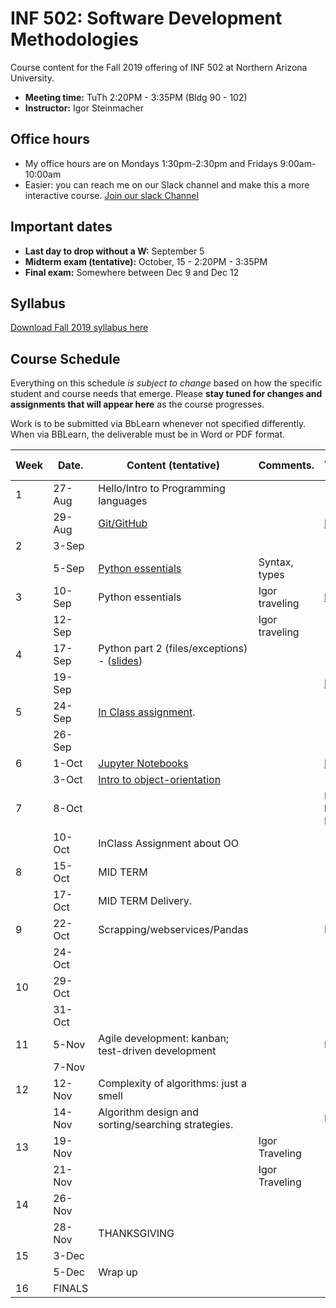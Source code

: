 # INF 502: Software Development Methodologies

Course content for the Fall 2019 offering of INF 502 at Northern Arizona University.

* **Meeting time:** TuTh 2:20PM - 3:35PM (Bldg 90 - 102)
* **Instructor:** Igor Steinmacher

## Office hours
* My office hours are on Mondays 1:30pm-2:30pm and Fridays 9:00am-10:00am
* Easier: you can reach me on our Slack channel and make this a more interactive course. [Join our slack Channel](https://join.slack.com/t/inf502-fall2019/shared_invite/enQtNzI1NDAyMDY2NzY5LWY2MDZkMDUxODlkMGY2NzdhMWMwZjkzMGFiOTU3MDY5YWI0ZDBjOWU2ZGJlMTY4ZDQwZmRiZWQ4YWNkMTUyNDY)

## Important dates

* **Last day to drop without a W:** September 5
* **Midterm exam (tentative):** October, 15 - 2:20PM - 3:35PM
* **Final exam:** Somewhere between Dec 9 and Dec 12

## Syllabus

[Download Fall 2019 syllabus here](documents/INF502_Syllabus_Steinmacher.pdf)

## Course Schedule
Everything on this schedule *is subject to change* based on how the specific student and course needs that emerge. Please **stay tuned for changes and assignments that will appear here** as the course progresses.

Work is to be submitted via BbLearn whenever not specified differently. When via BBLearn, the deliverable must be in Word or PDF format.

|Week|Date.   | Content (tentative)                                   | Comments.      | Assignments out          | Deadline |
|----|--------|-------------------------------------------------------|----------------|--------------------------|----------|
| 1  | 27-Aug | Hello/Intro to Programming languages                  |                |                          |          |
|    | 29-Aug | [Git/GitHub](slides/lectureGit.pdf)                   |                | [HW1](assignments/01_git.md)|.      |
| 2  | 3-Sep  |                                                       |                |                          |          |
|    | 5-Sep  |[Python essentials](slides/Python_ready_set_go.pdf)    | Syntax, types  |                          |          |
| 3  | 10-Sep | Python essentials                            | Igor traveling | [PA1](assignments/pa01.md), [HW2](assignments/02_basicPython.md) |  HW1          |
|    | 12-Sep |                                                       | Igor traveling |                          |          |
| 4  | 17-Sep | Python part 2 (files/exceptions) - ([slides](slides/Python_class2.pdf))| |                        |          |
|    | 19-Sep |                                                       |                | [HW3](assignments/03_dictionary_list.md)                      | HW2        |
| 5  | 24-Sep | [In Class assignment](assignments/inClassSept24.md).  |                |                          |          |
|    | 26-Sep |                                                       |                |                          | HW3      |
| 6  | 1-Oct  | [Jupyter Notebooks](slides/Jupyter.md)                |                |[HW4](assignments/04_jupyter.md)|    |
|    | 3-Oct  | [Intro to object-orientation](notebooks/ObjectOrientation.ipynb) |     |                          |          |
| 7  | 8-Oct  |                                                       |                | HW5 (will become Inclass | HW4      |
|    | 10-Oct | InClass Assignment about OO                           |                |                          | PA1      |
| 8  | 15-Oct | MID TERM                                              |                |                          |          |
|    | 17-Oct | MID TERM Delivery.                                    |                |                          |          |
| 9  | 22-Oct | Scrapping/webservices/Pandas                          |                | HW6, PA2                 |          |
|    | 24-Oct |                                                       |                |                          |          |
| 10 | 29-Oct |                                                       |                |                          | HW6      |
|    | 31-Oct |                                                       |                |                          |          |
| 11 | 5-Nov  | Agile development: kanban; test-driven development    |                | HW7                      |          |
|    | 7-Nov  |                                                       |                |                          |          |
| 12 | 12-Nov | Complexity of algorithms: just a smell                |                |                          |  HW7     |
|    | 14-Nov | Algorithm design and sorting/searching strategies.    |                |  HW8                     |          |
| 13 | 19-Nov |                                                       | Igor Traveling |                          |          |
|    | 21-Nov |                                                       | Igor Traveling |                          |          |
| 14 | 26-Nov |                                                       |                |                          | HW8      |
|    | 28-Nov | THANKSGIVING                                          |                |                          |          |
| 15 | 3-Dec  |                                                       |                |                          | PA2      |
|    | 5-Dec  | Wrap up                                               |                |                          |          |
| 16 | FINALS |                                                       |                |                          |          |
